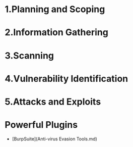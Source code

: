 # 1.Planning and Scoping 
# 2.Information Gathering
# 3.Scanning
# 4.Vulnerability Identification 
# 5.Attacks and Exploits 
# Powerful Plugins

- [BurpSuite](Anti-virus Evasion Tools.md)
